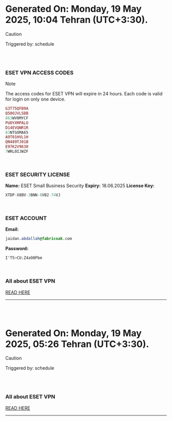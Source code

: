 # Generated On: Monday, 19 May 2025, 10:04 Tehran (UTC+3:30).

> [!CAUTION]
> Triggered by: schedule

<br><br>

### ESET VPN ACCESS CODES

> [!NOTE]
> The access codes for ESET VPN will expire in 24 hours.
> Each code is valid for login on only one device.

```ruby
G3T75QFB9A
Q50OJVLSDB
863WV0MYCF
PUOYXMPALO
D14EVQNR1R
83NTGOMA65
A9T01HVL1H
QN489TJ01B
E97K2V9630
7WRL0IJWZF
```

<br>

### ESET SECURITY LICENSE

**Name:** ESET Small Business Security
**Expiry:** 18.06.2025
**License Key:**

```POV-Ray SDL
XTDP-X8BV-3BNN-8VB2-74VJ
```

<br>

### ESET ACCOUNT

**Email:**

```CSS
jaidan.abdallah@fabricoak.com
```

**Password:**

```POV-Ray SDL
I'T5>CU;Z4a98Pbm
```

<br>

### All about ESET VPN

[READ HERE](https://t.me/F_NiREvil/2113)

---

<br><br>

# Generated On: Monday, 19 May 2025, 05:26 Tehran (UTC+3:30).

> [!CAUTION]
> Triggered by: schedule

<br><br>

### All about ESET VPN

[READ HERE](https://t.me/F_NiREvil/2113)

---

<br><br>

